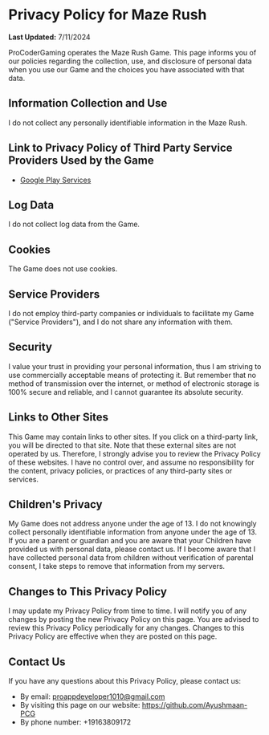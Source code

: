 # Privacy Policy for Maze Rush

**Last Updated:** 7/11/2024

ProCoderGaming operates the Maze Rush Game. This page informs you of our policies regarding the collection, use, and disclosure of personal data when you use our Game and the choices you have associated with that data.

## Information Collection and Use

I do not collect any personally identifiable information in the Maze Rush.

## Link to Privacy Policy of Third Party Service Providers Used by the Game

- <a href="https://policies.google.com/privacy">Google Play Services</a>

## Log Data

I do not collect log data from the Game.

## Cookies

The Game does not use cookies.

## Service Providers

I do not employ third-party companies or individuals to facilitate my Game ("Service Providers"), and I do not share any information with them.

## Security

I value your trust in providing your personal information, thus I am striving to use commercially acceptable means of protecting it. But remember that no method of transmission over the internet, or method of electronic storage is 100% secure and reliable, and I cannot guarantee its absolute security.

## Links to Other Sites

This Game may contain links to other sites. If you click on a third-party link, you will be directed to that site. Note that these external sites are not operated by us. Therefore, I strongly advise you to review the Privacy Policy of these websites. I have no control over, and assume no responsibility for the content, privacy policies, or practices of any third-party sites or services.

## Children's Privacy

My Game does not address anyone under the age of 13. I do not knowingly collect personally identifiable information from anyone under the age of 13. If you are a parent or guardian and you are aware that your Children have provided us with personal data, please contact us. If I become aware that I have collected personal data from children without verification of parental consent, I take steps to remove that information from my servers.

## Changes to This Privacy Policy

I may update my Privacy Policy from time to time. I will notify you of any changes by posting the new Privacy Policy on this page. You are advised to review this Privacy Policy periodically for any changes. Changes to this Privacy Policy are effective when they are posted on this page.

## Contact Us

If you have any questions about this Privacy Policy, please contact us:
- By email: proappdeveloper1010@gmail.com
- By visiting this page on our website: https://github.com/Ayushmaan-PCG
- By phone number: +19163809172

